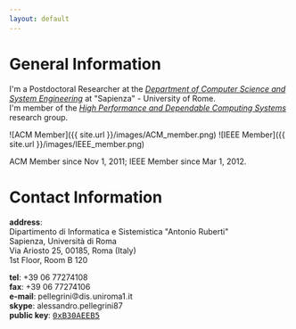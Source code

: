 ```yaml
---
layout: default
---
```


General Information
===================

I'm a Postdoctoral Researcher at the *[Department of Computer Science and System Engineering](http://www.dis.uniroma1.it/)* at "Sapienza" - University of Rome.    
I'm member of the *[High Performance and Dependable Computing Systems](http://www.dis.uniroma1.it/~hpdcs)* research group.<br/>

![ACM Member]({{ site.url }}/images/ACM_member.png)
![IEEE Member]({{ site.url }}/images/IEEE_member.png)

ACM Member since Nov 1, 2011; IEEE Member since Mar 1, 2012.


Contact Information
===================

**address**:  
Dipartimento di Informatica e Sistemistica "Antonio Ruberti"  
Sapienza, Universit&agrave; di Roma  
Via Ariosto 25, 00185, Roma (Italy)  
1st Floor, Room B 120  

**tel**: +39 06 77274108  
**fax**: +39 06 77274106  
**e-mail**: pellegrini<img src="images/at.gif" alt=" at " style="vertical-align:middle;"/>dis<img src="images/dot.gif" alt=" dot " />uniroma1<img src="images/dot.gif" alt=" dot " />it  
**skype**: alessandro.pellegrini87  
**public key**: <a href="http://pgp.mit.edu:11371/pks/lookup?search=0x727B52C0B30AEEB5" target="_blank"><tt>0xB30AEEB5</tt></a>
